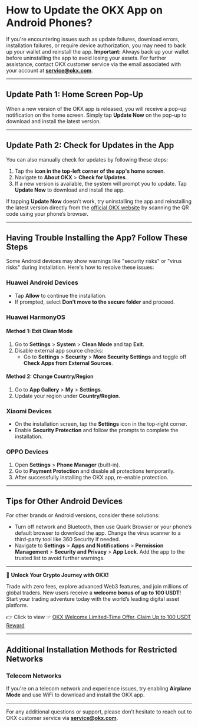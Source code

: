 # How to Update the OKX App on Android Phones?

If you're encountering issues such as update failures, download errors, installation failures, or require device authorization, you may need to back up your wallet and reinstall the app. **Important:** Always back up your wallet before uninstalling the app to avoid losing your assets. For further assistance, contact OKX customer service via the email associated with your account at **service@okx.com**.

---

## Update Path 1: Home Screen Pop-Up

When a new version of the OKX app is released, you will receive a pop-up notification on the home screen. Simply tap **Update Now** on the pop-up to download and install the latest version.

---

## Update Path 2: Check for Updates in the App

You can also manually check for updates by following these steps:

1. Tap the **icon in the top-left corner of the app's home screen**.
2. Navigate to **About OKX** > **Check for Updates**.
3. If a new version is available, the system will prompt you to update. Tap **Update Now** to download and install the app.

If tapping **Update Now** doesn’t work, try uninstalling the app and reinstalling the latest version directly from the [official OKX website](https://bit.ly/OKXe) by scanning the QR code using your phone’s browser.

---

## Having Trouble Installing the App? Follow These Steps

Some Android devices may show warnings like "security risks" or "virus risks" during installation. Here's how to resolve these issues:

### Huawei Android Devices

- Tap **Allow** to continue the installation.
- If prompted, select **Don’t move to the secure folder** and proceed.

### Huawei HarmonyOS

#### Method 1: Exit Clean Mode
1. Go to **Settings** > **System** > **Clean Mode** and tap **Exit**.
2. Disable external app source checks:
   - Go to **Settings** > **Security** > **More Security Settings** and toggle off **Check Apps from External Sources**.

#### Method 2: Change Country/Region
1. Go to **App Gallery** > **My** > **Settings**.
2. Update your region under **Country/Region**.

### Xiaomi Devices

- On the installation screen, tap the **Settings** icon in the top-right corner.
- Enable **Security Protection** and follow the prompts to complete the installation.

### OPPO Devices

1. Open **Settings** > **Phone Manager** (built-in).
2. Go to **Payment Protection** and disable all protections temporarily.
3. After successfully installing the OKX app, re-enable protection.

---

## Tips for Other Android Devices

For other brands or Android versions, consider these solutions:

- Turn off network and Bluetooth, then use Quark Browser or your phone’s default browser to download the app. Change the virus scanner to a third-party tool like 360 Security if needed.
- Navigate to **Settings** > **Apps and Notifications** > **Permission Management** > **Security and Privacy** > **App Lock**. Add the app to the trusted list to avoid further warnings.

---

🚀 **Unlock Your Crypto Journey with OKX!**

Trade with zero fees, explore advanced Web3 features, and join millions of global traders. New users receive a **welcome bonus of up to 100 USDT**! Start your trading adventure today with the world’s leading digital asset platform.

👉 Click to view ☞ [OKX Welcome Limited-Time Offer, Claim Up to 100 USDT Reward](https://bit.ly/OKXe)

---

## Additional Installation Methods for Restricted Networks

### Telecom Networks

If you're on a telecom network and experience issues, try enabling **Airplane Mode** and use WiFi to download and install the OKX app.

---

For any additional questions or support, please don’t hesitate to reach out to OKX customer service via **service@okx.com**.

